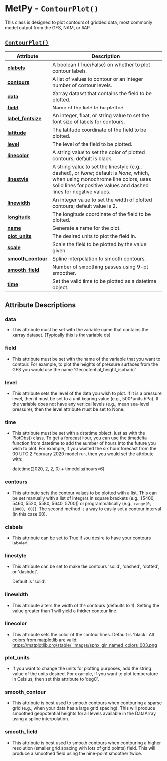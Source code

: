 # MetPy - `ContourPlot()`

This class is designed to plot contours of gridded data, most commonly
model output from the GFS, NAM, or RAP.

## [`ContourPlot()`](https://unidata.github.io/MetPy/latest/api/generated/metpy.plots.ContourPlot.html)
  | Attribute | Description |
  | - | - |
  | [**clabels**](https://unidata.github.io/MetPy/latest/api/generated/metpy.plots.ContourPlot.html#metpy.plots.ContourPlot.clabels) | A boolean (True/False) on whether to plot contour labels. |
  | [**contours**](https://unidata.github.io/MetPy/latest/api/generated/metpy.plots.ContourPlot.html#metpy.plots.ContourPlot.contours) | A list of values to contour or an integer number of contour levels. |
  | [**data**](https://unidata.github.io/MetPy/latest/api/generated/metpy.plots.ContourPlot.html#metpy.plots.ContourPlot.data) | Xarray dataset that contains the field to be plotted. |
  | [**field**](https://unidata.github.io/MetPy/latest/api/generated/metpy.plots.ContourPlot.html#metpy.plots.ContourPlot.field) | Name of the field to be plotted. |
  | [**label_fontsize**](https://unidata.github.io/MetPy/latest/api/generated/metpy.plots.ContourPlot.html#metpy.plots.ContourPlot.label_fontsize) | An integer, float, or string value to set the font size of labels for contours. |
  | [**latitude**](https://unidata.github.io/MetPy/latest/api/generated/metpy.plots.ContourPlot.html#metpy.plots.ContourPlot.latitude) | The latitude coordinate of the field to be plotted. |
  | [**level**](https://unidata.github.io/MetPy/latest/api/generated/metpy.plots.ContourPlot.html#metpy.plots.ContourPlot.level) | The level of the field to be plotted. |
  | [**linecolor**](https://unidata.github.io/MetPy/latest/api/generated/metpy.plots.ContourPlot.html#metpy.plots.ContourPlot.linecolor) | A string value to set the color of plotted contours; default is black. |
  | [**linestyle**](https://unidata.github.io/MetPy/latest/api/generated/metpy.plots.ContourPlot.html#metpy.plots.ContourPlot.linestyle) | A string value to set the linestyle (e.g., dashed), or *None*; default is *None*, which, when using monochrome line colors, uses solid lines for positive values and dashed lines for negative values. |
  | [**linewidth**](https://unidata.github.io/MetPy/latest/api/generated/metpy.plots.ContourPlot.html#metpy.plots.ContourPlot.linewidth) | An integer value to set the width of plotted contours; default value is 2. |
  | [**longitude**](https://unidata.github.io/MetPy/latest/api/generated/metpy.plots.ContourPlot.html#metpy.plots.ContourPlot.longitude) | The longitude coordinate of the field to be plotted. |
  | [**name**](https://unidata.github.io/MetPy/latest/api/generated/metpy.plots.ContourPlot.html#metpy.plots.ContourPlot.name) | Generate a name for the plot. |
  | [**plot_units**](https://unidata.github.io/MetPy/latest/api/generated/metpy.plots.ContourPlot.html#metpy.plots.ContourPlot.plot_units) | The desired units to plot the field in. |
  | [**scale**](https://unidata.github.io/MetPy/latest/api/generated/metpy.plots.ContourPlot.html#metpy.plots.ContourPlot.scale) | Scale the field to be plotted by the value given. |
  | [**smooth_contour**](https://unidata.github.io/MetPy/latest/api/generated/metpy.plots.ContourPlot.html#metpy.plots.ContourPlot.smooth_contour) | Spline interpolation to smooth contours. |
  | [**smooth_field**](https://unidata.github.io/MetPy/latest/api/generated/metpy.plots.ContourPlot.html#metpy.plots.ContourPlot.smooth_field) | Number of smoothing passes using 9-pt smoother. |
  | [**time**](https://unidata.github.io/MetPy/latest/api/generated/metpy.plots.ContourPlot.html#metpy.plots.ContourPlot.time) | Set the valid time to be plotted as a datetime object. |

## Attribute Descriptions

### **data**
 * This attribute must be set with the variable name that contains the
   xarray dataset. (Typically this is the variable ds)

### **field**
* This attribute must be set with the name of the variable that you want
  to contour. For example, to plot the heights of pressure surfaces from
  the GFS you would use the name 'Geopotential_height_isobaric'

### **level**
* This attribute sets the level of the data you wish to plot. If it is a
  pressure level, then it must be set to a unit bearing value (e.g.,
  500\*units.hPa). If the variable does not have any vertical levels
  (e.g., mean sea-level pressure), then the level attribute must be set to
  None.

### **time**
* This attribute must be set with a datetime object, just as with the
  PlotObs() class. To get a forecast hour, you can use the timedelta
  function from datetime to add the number of hours into the future you
  wish to plot. For example, if you wanted the six hour forecast from the
  00 UTC 2 February 2020 model run, then you would set the attribute with:

  datetime(2020, 2, 2, 0) + timedelta(hours=6)

### **contours**
* This attribute sets the contour values to be plotted with a list. This
  can be set manually with a list of integers in square brackets (e.g.,
  [5400, 5460, 5520, 5580, 5640, 5700]) or programmatically (e.g.,
  `range(0, 10000, 60)`). The second method is a way to easily set a
  contour interval (in this case 60).

### **clabels**
* This attribute can be set to True if you desire to have your contours
  labeled.

### **linestyle**
* This attribute can be set to make the contours 'solid', 'dashed',
  'dotted', or 'dashdot'.

  Default is 'solid'.

### **linewidth**
* This attribute alters the width of the contours (defaults to 1). Setting
  the value greater than 1 will yield a thicker contour line.

### **linecolor**
* This attribute sets the color of the contour lines. Default is 'black'.
  All colors from matplotlib are valid:
  <https://matplotlib.org/stable/_images/sphx_glr_named_colors_003.png>

### **plot_units**
* If you want to change the units for plotting purposes, add the string
  value of the units desired. For example, if you want to plot temperature
  in Celsius, then set this attribute to 'degC'.

### **smooth_contour**
* This attribute is best used to smooth contours when contouring a
  sparse grid (e.g., when your data has a large grid spacing). This will
  produce smoothed geopotential heights for all levels available in the
  DataArray using a spline interpolation.

### **smooth_field**
* This attribute is best used to smooth contours when contouring a
  higher resolution (smaller grid spacing with lots of grid points) field.
  This will produce a smoothed field using the nine-point smoother twice.